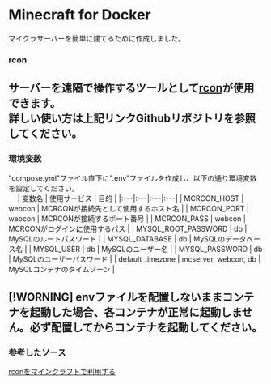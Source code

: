 # Minecraft for Docker
マイクラサーバーを簡単に建てるために作成しました。

### rcon
サーバーを遠隔で操作するツールとして[rcon](https://github.com/Tiiffi/mcrcon.git)が使用できます。  
詳しい使い方は上記リンクGithubリポジトリを参照してください。  
---
### 環境変数
"compose.yml"ファイル直下に".env"ファイルを作成し、以下の通り環境変数を設定してください。  
　
| 変数名 | 使用サービス | 目的 |
|:---|:---|:---|:---|
| MCRCON_HOST | webcon | MCRCONが接続先として使用するホスト名 |
| MCRCON_PORT | webcon | MCRCONが接続するポート番号 |
| MCRCON_PASS | webcon | MCRCONがログインに使用するパス |
| MYSQL_ROOT_PASSWORD | db | MySQLのルートパスワード |
| MYSQL_DATABASE | db | MySQLのデータベース名 |
| MYSQL_USER | db | MySQLのユーザー名 |
| MYSQL_PASSWORD | db | MySQLのユーザーパスワード |
| default_timezone | mcserver, webcon, db | MySQLコンテナのタイムゾーン |  

[!WORNING] 
envファイルを配置しないままコンテナを起動した場合、各コンテナが正常に起動しません。必ず配置してからコンテナを起動してください。
---

### 参考したソース
[rconをマインクラフトで利用する](https://qiita.com/h_tyokinuhata/items/85d855f88d5d33c21949)  
  
